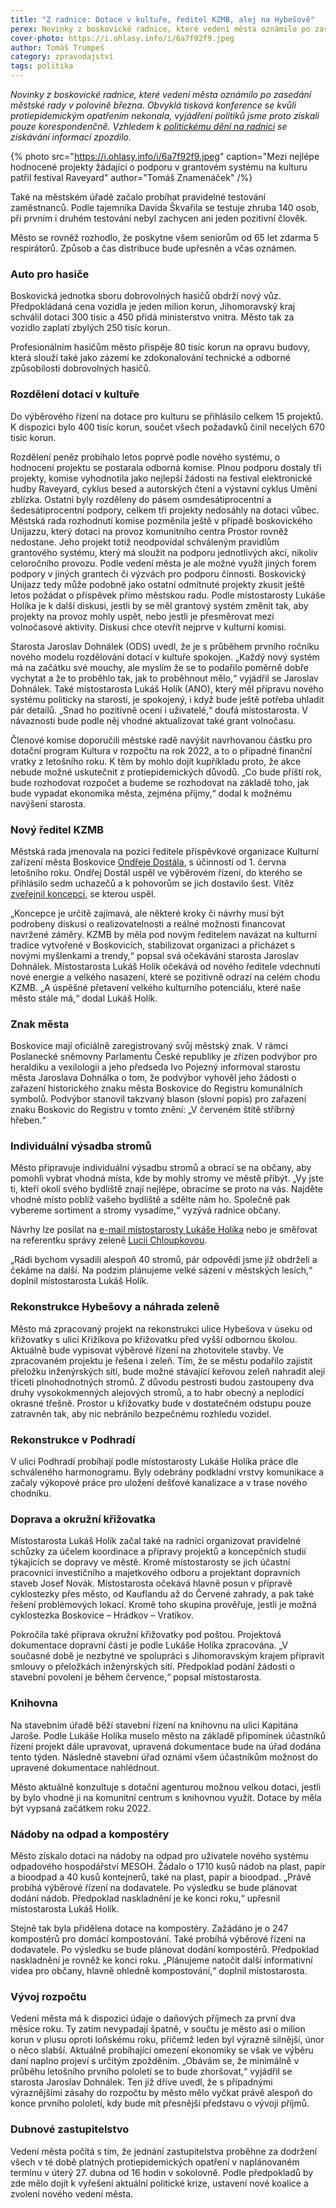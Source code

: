 ```yaml
---
title: "Z radnice: Dotace v kultuře, ředitel KZMB, alej na Hybešově"
perex: Novinky z boskovické radnice, které vedení města oznámilo po zasedání rady v polovině března. Obvyklá tisková konference se kvůli protiepidemickým opatřením nekonala, vyjádření politiků jsme proto získali pouze korespondenčně.
cover-photo: https://i.ohlasy.info/i/6a7f92f9.jpeg
author: Tomáš Trumpeš
category: zpravodajství
tags: politika
---
```


*Novinky z boskovické radnice, které vedení města oznámilo po zasedání městské rady v polovině března. Obvyklá tisková konference se kvůli protiepidemickým opatřením nekonala, vyjádření politiků jsme proto získali pouze korespondenčně. Vzhledem k [politickému dění na radnici](https://ohlasy.info/clanky/2021/03/pad-koalice.html) se získávání informací zpozdilo.*

{% photo src="https://i.ohlasy.info/i/6a7f92f9.jpeg" caption="Mezi nejlépe hodnocené projekty žádající o podporu v grantovém systému na kulturu patřil festival Raveyard" author="Tomáš Znamenáček" /%}

Také na městském úřadě začalo probíhat pravidelné testování zaměstnanců. Podle tajemníka Davida Škvařila se testuje zhruba 140 osob, při prvním i druhém testování nebyl zachycen ani jeden pozitivní člověk.

Město se rovněž rozhodlo, že poskytne všem seniorům od 65 let zdarma 5 respirátorů. Způsob a čas distribuce bude upřesněn a včas oznámen.

### Auto pro hasiče

Boskovická jednotka sboru dobrovolných hasičů obdrží nový vůz. Předpokládaná cena vozidla je jeden milion korun, Jihomoravský kraj schválil dotaci 300 tisíc a 450 přidá ministerstvo vnitra. Město tak za vozidlo zaplatí zbylých 250 tisíc korun.

Profesionálním hasičům město přispěje 80 tisíc korun na opravu budovy, která slouží také jako zázemí ke zdokonalování technické a odborné způsobilosti dobrovolných hasičů.

### Rozdělení dotací v kultuře

Do výběrového řízení na dotace pro kulturu se přihlásilo celkem 15 projektů. K dispozici bylo 400 tisíc korun, součet všech požadavků činil necelých 670 tisíc korun. 

Rozdělení peněz probíhalo letos poprvé podle nového systému, o hodnocení projektu se postarala odborná komise. Plnou podporu dostaly tři projekty, komise vyhodnotila jako nejlepší žádosti na festival elektronické hudby Raveyard, cyklus besed a autorských čtení a výstavní cyklus Umění zblízka. Ostatní byly rozděleny do pásem osmdesátiprocentní a šedesátiprocentní podpory, celkem tři projekty nedosáhly na dotaci vůbec. Městská rada rozhodnutí komise pozměnila ještě v případě boskovického Unijazzu, který dotaci na provoz komunitního centra Prostor rovněž nedostane. Jeho projekt totiž neodpovídal schváleným pravidlům grantového systému, který má sloužit na podporu jednotlivých akcí, nikoliv celoročního provozu. Podle vedení města je ale možné využít jiných forem podpory v jiných grantech či výzvách pro podporu činnosti. Boskovický Unijazz tedy může podobně jako ostatní odmítnuté projekty zkusit ještě letos požádat o příspěvek přímo městskou radu. Podle místostarosty Lukáše Holíka je k další diskusi, jestli by se měl grantový systém změnit tak, aby projekty na provoz mohly uspět, nebo jestli je přesměrovat mezi volnočasové aktivity. Diskusi chce otevřít nejprve v kulturní komisi.

Starosta Jaroslav Dohnálek (ODS) uvedl, že je s průběhem prvního ročníku nového modelu rozdělování dotací v kultuře spokojen. „Každý nový systém má na začátku své mouchy, ale myslím že se to podařilo poměrně dobře vychytat a že to proběhlo tak, jak to proběhnout mělo,“ vyjádřil se Jaroslav Dohnálek. Také místostarosta Lukáš Holík (ANO), který měl přípravu nového systému politicky na starosti, je spokojený, i když bude ještě potřeba uhladit pár detailů. „Snad ho pozitivně ocení i uživatelé,“ doufá místostarosta. V návaznosti bude podle něj vhodné  aktualizovat také grant volnočasu.

Členové komise doporučili městské radě navýšit navrhovanou částku pro dotační program Kultura v rozpočtu na rok 2022, a to o případné finanční vratky z letošního roku.  K těm by mohlo dojít kupříkladu proto, že akce nebude možné uskutečnit z protiepidemických důvodů. „Co bude příští rok, bude rozhodovat rozpočet a budeme se rozhodovat na základě toho, jak bude vypadat ekonomika města, zejména příjmy,“ dodal k možnému navýšení starosta.

### Nový ředitel KZMB

Městská rada jmenovala na pozici ředitele příspěvkové organizace Kulturní zařízení města Boskovice [Ondřeje Dostála](https://ohlasy.info/clanky/2021/03/dostal-nazivo.html), s účinností od 1. června letošního roku. Ondřej Dostál uspěl ve výběrovém řízení, do kterého se přihlásilo sedm uchazečů a k pohovorům se jich dostavilo šest. Vítěz [zveřejnil koncepci](https://data.ohlasy.info/2021/koncepce-kzmb.pdf), se kterou uspěl.

„Koncepce je určitě zajímavá, ale některé kroky či návrhy musí být podrobeny diskusi o realizovatelnosti a reálné možnosti financovat navržené záměry. KZMB by měla pod novým ředitelem navázat na kulturní tradice vytvořené v Boskovicích, stabilizovat organizaci a přicházet s novými myšlenkami a trendy,“ popsal svá očekávání starosta Jaroslav Dohnálek. Místostarosta Lukáš Holík očekává od nového ředitele vdechnutí nové energie a velkého nasazení, které se pozitivně odrazí na celém chodu KZMB. „A úspěšné přetavení velkého kulturního potenciálu, které naše město stále má,“ dodal Lukáš Holík.

### Znak města

Boskovice mají oficiálně zaregistrovaný svůj městský znak. V rámci Poslanecké sněmovny Parlamentu České republiky je zřízen podvýbor pro heraldiku a vexilologii a jeho předseda Ivo Pojezný informoval starostu města Jaroslava Dohnálka o tom, že podvýbor vyhověl jeho žádosti o zařazení historického znaku města Boskovice do Registru komunálních symbolů. Podvýbor stanovil takzvaný blason (slovní popis) pro zařazení znaku Boskovic do Registru v tomto znění: „V červeném štítě stříbrný hřeben.“

### Individuální výsadba stromů

Město připravuje individuální výsadbu stromů a obrací se na občany, aby pomohli vybrat vhodná místa, kde by mohly stromy ve městě přibýt. „Vy jste ti, kteří okolí svého bydliště znají nejlépe, obracíme se proto na vás. Najděte vhodné místo poblíž vašeho bydliště a sdělte nám ho. Společně pak vybereme sortiment a stromy vysadíme,“ vyzývá radnice občany.

Návrhy lze posílat na [e-mail místostarosty Lukáše Holíka](mailto:lukas.holik@boskovice.cz) nebo je směřovat na referentku správy zeleně [Lucii Chloupkovou](mailto:lucie.chloupkova@boskovice.cz).

„Rádi bychom vysadili alespoň 40 stromů, pár odpovědí jsme již obdrželi a čekáme na další. Na podzim plánujeme velké sázení v městských lesích,“ doplnil místostarosta Lukáš Holík.

### Rekonstrukce Hybešovy a náhrada zeleně 

Město má zpracovaný projekt na rekonstrukci ulice Hybešova v úseku od křižovatky s ulicí Křižíkova po křižovatku před vyšší odbornou školou. Aktuálně bude vypisovat výběrové řízení na zhotovitele stavby. Ve zpracovaném projektu je řešena i zeleň. Tím, že se městu podařilo zajistit přeložku inženýrských sítí, bude možné stávající keřovou zeleň nahradit alejí třiceti plnohodnotných stromů. Z důvodu pestrosti budou zastoupeny dva druhy vysokokmenných alejových stromů, a to habr obecný a neplodící okrasné třešně. Prostor u křižovatky bude v dostatečném odstupu pouze zatravněn tak, aby nic nebránilo bezpečnému rozhledu vozidel.

### Rekonstrukce v Podhradí

V ulici Podhradí probíhají podle místostarosty Lukáše Holíka práce dle schváleného harmonogramu. Byly odebrány podkladní vrstvy komunikace a začaly výkopové práce pro uložení dešťové kanalizace a v trase nového chodníku.

### Doprava a okružní křižovatka

Místostarosta Lukáš Holík začal také na radnici organizovat pravidelné schůzky za účelem koordinace a přípravy projektů a koncepčních studií týkajících se dopravy ve městě. Kromě místostarosty se jich účastní pracovníci investičního a majetkového odboru a projektant dopravních staveb Josef Novák. Místostarosta očekává hlavně posun v přípravě cyklostezky přes město, od Kauflandu až do Červené zahrady, a pak také řešení problémových lokací. Kromě toho skupina prověřuje, jestli je možná cyklostezka Boskovice – Hrádkov – Vratíkov.

Pokročila také příprava okružní křižovatky pod poštou. Projektová dokumentace dopravní části je podle Lukáše Holíka zpracována. „V současné době je nezbytné ve spolupráci s Jihomoravským krajem připravit smlouvy o přeložkách inženýrských sítí. Předpoklad podání žádosti o stavební povolení je během července,“ popsal místostarosta.

### Knihovna

Na stavebním úřadě běží stavební řízení na knihovnu na ulici Kapitána Jaroše. Podle Lukáše Holíka muselo město na základě připomínek účastníků řízení projekt dále upravovat, upravená dokumentace bude na úřad dodána tento týden. Následně stavební úřad oznámí všem účastníkům možnost do upravené dokumentace nahlédnout. 

Město aktuálně konzultuje s dotační agenturou možnou velkou dotaci, jestli by bylo vhodné ji na komunitní centrum s knihovnou využít. Dotace by měla být vypsaná začátkem roku 2022.

### Nádoby na odpad a kompostéry

Město získalo dotaci na nádoby na odpad pro uživatele nového systému odpadového hospodářství MESOH. Žádalo o 1710 kusů nádob na plast, papír a bioodpad a 40 kusů kontejnerů, také na plast, papír a bioodpad. „Právě probíhá výběrové řízení na dodavatele. Po výsledku se bude plánovat dodání nádob. Předpoklad naskladnění je ke konci roku,“ upřesnil místostarosta Lukáš Holík.

Stejně tak byla přidělena dotace na kompostéry. Zažádáno je o 247 kompostérů pro domácí kompostování. Také probíhá výběrové řízení na dodavatele. Po výsledku se bude plánovat dodání kompostérů. Předpoklad naskladnění je rovněž ke konci roku. „Plánujeme natočit další informativní videa pro občany, hlavně ohledně kompostování,“ doplnil místostarosta.

### Vývoj rozpočtu

Vedení města má k dispozici údaje o daňových příjmech za první dva měsíce roku. Ty zatím nevypadají špatně, v součtu je město asi o milion korun v plusu oproti loňskému roku, přičemž leden byl výrazně silnější, únor o něco slabší. Aktuálně probíhající omezení ekonomiky se však ve výběru daní naplno projeví s určitým zpožděním. „Obávám se, že minimálně v průběhu letošního prvního pololetí se to bude zhoršovat,“ vyjádřil se starosta Jaroslav Dohnálek. Ten již dříve uvedl, že s případnými výraznějšími zásahy do rozpočtu by město mělo vyčkat právě alespoň do konce prvního pololetí, kdy bude mít přesnější představu o vývoji příjmů.

### Dubnové zastupitelstvo

Vedení města počítá s tím, že jednání zastupitelstva proběhne za dodržení všech v té době platných protiepidemických opatření v naplánovaném termínu v úterý 27. dubna od 16 hodin v sokolovně. Podle předpokladů by zde mělo dojít k vyřešení aktuální politické krize, ustavení nové koalice a zvolení nového vedení města.

